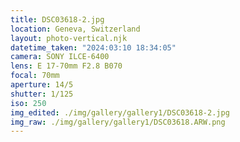 ```yaml
---
title: DSC03618-2.jpg
location: Geneva, Switzerland
layout: photo-vertical.njk
datetime_taken: "2024:03:10 18:34:05"
camera: SONY ILCE-6400
lens: E 17-70mm F2.8 B070
focal: 70mm
aperture: 14/5
shutter: 1/125
iso: 250
img_edited: ./img/gallery/gallery1/DSC03618-2.jpg
img_raw: ./img/gallery/gallery1/DSC03618.ARW.png
---
```

